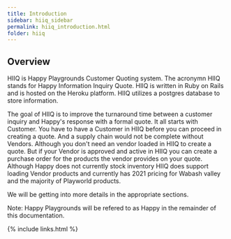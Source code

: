 ```yaml
---
title: Introduction
sidebar: hiiq_sidebar
permalink: hiiq_introduction.html
folder: hiiq
---
```


## Overview

HIIQ is Happy Playgrounds Customer Quoting system. The acronymn HIIQ stands for Happy Information Inquiry Quote. HIIQ is written in Ruby on Rails and is hosted on the Heroku platform. HIIQ utilizes a postgres database to store information.

The goal of HIIQ is to improve the turnaround time between a customer inquiry and Happy's response with a formal quote. It all starts with Customer. You have to have a Customer in HIIQ before you can proceed in creating a quote. And a supply chain would not be complete without Vendors. Although you don't need an vendor loaded in HIIQ to create a quote. But if your Vendor is approved and active in HIIQ you can create a purchase order for the products the vendor provides on your quote. Although Happy does not currently stock inventory HIIQ does support loading Vendor products and currently has 2021 pricing for Wabash valley and the majority of Playworld products.


We will be getting into more details in the appropriate sections. 

Note: Happy Playgrounds will be refered to as Happy in the remainder of this documentation.


{% include links.html %}

